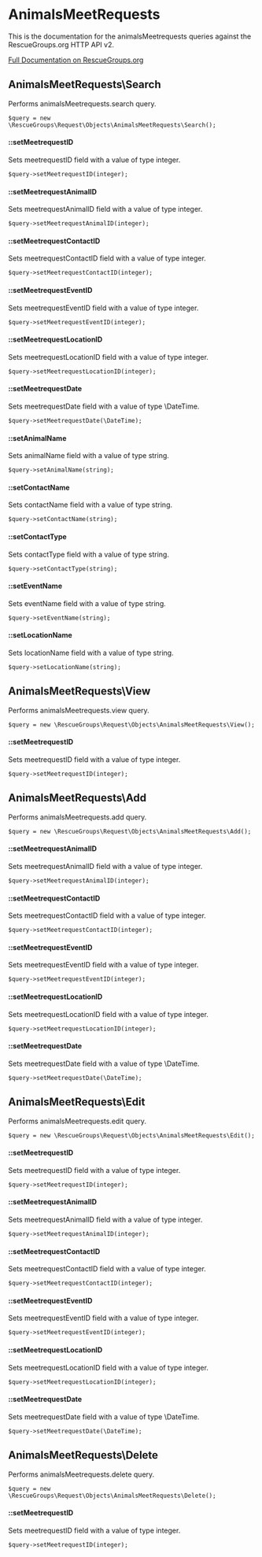 # AnimalsMeetRequests

This is the documentation for the animalsMeetrequests queries against the RescueGroups.org HTTP API v2.

[Full Documentation on RescueGroups.org](https://userguide.rescuegroups.org/display/APIDG/Object+definitions#Objectdefinitions-animalsMeetrequests)

## AnimalsMeetRequests\Search

Performs animalsMeetrequests.search query.

    $query = new \RescueGroups\Request\Objects\AnimalsMeetRequests\Search();

#### ::setMeetrequestID

Sets meetrequestID field with a value of type integer.

    $query->setMeetrequestID(integer);

#### ::setMeetrequestAnimalID

Sets meetrequestAnimalID field with a value of type integer.

    $query->setMeetrequestAnimalID(integer);

#### ::setMeetrequestContactID

Sets meetrequestContactID field with a value of type integer.

    $query->setMeetrequestContactID(integer);

#### ::setMeetrequestEventID

Sets meetrequestEventID field with a value of type integer.

    $query->setMeetrequestEventID(integer);

#### ::setMeetrequestLocationID

Sets meetrequestLocationID field with a value of type integer.

    $query->setMeetrequestLocationID(integer);

#### ::setMeetrequestDate

Sets meetrequestDate field with a value of type \DateTime.

    $query->setMeetrequestDate(\DateTime);

#### ::setAnimalName

Sets animalName field with a value of type string.

    $query->setAnimalName(string);

#### ::setContactName

Sets contactName field with a value of type string.

    $query->setContactName(string);

#### ::setContactType

Sets contactType field with a value of type string.

    $query->setContactType(string);

#### ::setEventName

Sets eventName field with a value of type string.

    $query->setEventName(string);

#### ::setLocationName

Sets locationName field with a value of type string.

    $query->setLocationName(string);



## AnimalsMeetRequests\View

Performs animalsMeetrequests.view query.

    $query = new \RescueGroups\Request\Objects\AnimalsMeetRequests\View();

#### ::setMeetrequestID

Sets meetrequestID field with a value of type integer.

    $query->setMeetrequestID(integer);



## AnimalsMeetRequests\Add

Performs animalsMeetrequests.add query.

    $query = new \RescueGroups\Request\Objects\AnimalsMeetRequests\Add();

#### ::setMeetrequestAnimalID

Sets meetrequestAnimalID field with a value of type integer.

    $query->setMeetrequestAnimalID(integer);

#### ::setMeetrequestContactID

Sets meetrequestContactID field with a value of type integer.

    $query->setMeetrequestContactID(integer);

#### ::setMeetrequestEventID

Sets meetrequestEventID field with a value of type integer.

    $query->setMeetrequestEventID(integer);

#### ::setMeetrequestLocationID

Sets meetrequestLocationID field with a value of type integer.

    $query->setMeetrequestLocationID(integer);

#### ::setMeetrequestDate

Sets meetrequestDate field with a value of type \DateTime.

    $query->setMeetrequestDate(\DateTime);



## AnimalsMeetRequests\Edit

Performs animalsMeetrequests.edit query.

    $query = new \RescueGroups\Request\Objects\AnimalsMeetRequests\Edit();

#### ::setMeetrequestID

Sets meetrequestID field with a value of type integer.

    $query->setMeetrequestID(integer);

#### ::setMeetrequestAnimalID

Sets meetrequestAnimalID field with a value of type integer.

    $query->setMeetrequestAnimalID(integer);

#### ::setMeetrequestContactID

Sets meetrequestContactID field with a value of type integer.

    $query->setMeetrequestContactID(integer);

#### ::setMeetrequestEventID

Sets meetrequestEventID field with a value of type integer.

    $query->setMeetrequestEventID(integer);

#### ::setMeetrequestLocationID

Sets meetrequestLocationID field with a value of type integer.

    $query->setMeetrequestLocationID(integer);

#### ::setMeetrequestDate

Sets meetrequestDate field with a value of type \DateTime.

    $query->setMeetrequestDate(\DateTime);



## AnimalsMeetRequests\Delete

Performs animalsMeetrequests.delete query.

    $query = new \RescueGroups\Request\Objects\AnimalsMeetRequests\Delete();

#### ::setMeetrequestID

Sets meetrequestID field with a value of type integer.

    $query->setMeetrequestID(integer);





